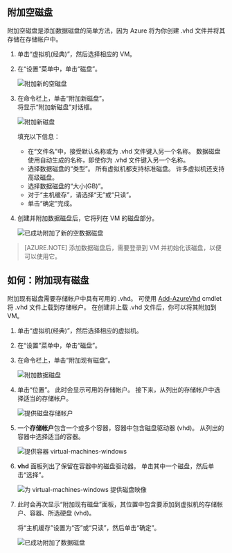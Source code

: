 ## <a name="attach-an-empty-disk"></a>附加空磁盘
附加空磁盘是添加数据磁盘的简单方法，因为 Azure 将为你创建 .vhd 文件并将其存储在存储帐户中。

1. 单击“虚拟机(经典)”，然后选择相应的 VM。

2. 在“设置”菜单中，单击“磁盘”。

   ![附加新的空磁盘](./media/howto-attach-disk-windows-linux/menudisksattachnew.png)

3. 在命令栏上，单击“附加新磁盘”。  
    将显示“附加新磁盘”对话框。

    ![附加新磁盘](./media/howto-attach-disk-windows-linux/newdiskdetail.png)

    填充以下信息：
    - 在“文件名”中，接受默认名称或为 .vhd 文件键入另一个名称。 数据磁盘使用自动生成的名称，即使你为 .vhd 文件键入另一个名称。
    - 选择数据磁盘的“类型”。 所有虚拟机都支持标准磁盘。 许多虚拟机还支持高级磁盘。
    - 选择数据磁盘的“大小(GB)”。
    - 对于“主机缓存”，请选择“无”或“只读”。
    - 单击“确定”完成。

4. 创建并附加数据磁盘后，它将列在 VM 的磁盘部分。

   ![已成功附加了新的空数据磁盘](./media/howto-attach-disk-windows-linux/newdiskemptysuccessful.png)

> [AZURE.NOTE]
> 添加数据磁盘后，需要登录到 VM 并初始化该磁盘，以便可以使用它。

## <a name="how-to-attach-an-existing-disk"></a>如何：附加现有磁盘
附加现有磁盘需要存储帐户中具有可用的 .vhd。 可使用 [Add-AzureVhd](https://msdn.microsoft.com/zh-cn/library/azure/dn495173.aspx) cmdlet 将 .vhd 文件上载到存储帐户。 在创建并上载 .vhd 文件后，你可以将其附加到 VM。

1. 单击“虚拟机(经典)”，然后选择相应的虚拟机。

2. 在“设置”菜单中，单击“磁盘”。

3. 在命令栏上，单击“附加现有磁盘”。

    ![附加数据磁盘](./media/howto-attach-disk-windows-linux/menudisksattachexisting.png)

4. 单击“位置”。 此时会显示可用的存储帐户。 接下来，从列出的存储帐户中选择适当的存储帐户。

    ![提供磁盘存储帐户](./media/howto-attach-disk-windows-linux/existdiskstorageaccounts.png)

5. 一个**存储帐户**包含一个或多个容器，容器中包含磁盘驱动器 (vhd)。 从列出的容器中选择适当的容器。

    ![提供容器 virtual-machines-windows](./media/howto-attach-disk-windows-linux/existdiskcontainers.png)

6. **vhd** 面板列出了保留在容器中的磁盘驱动器。 单击其中一个磁盘，然后单击“选择”。

    ![为 virtual-machines-windows 提供磁盘映像](./media/howto-attach-disk-windows-linux/existdiskvhds.png)

7. 此时会再次显示“附加现有磁盘”面板，其位置中包含要添加到虚拟机的存储帐户、容器、所选硬盘 (vhd)。

    将“主机缓存”设置为“否”或“只读”，然后单击“确定”。

    ![已成功附加了数据磁盘](./media/howto-attach-disk-windows-linux/exisitingdisksuccessful.png)